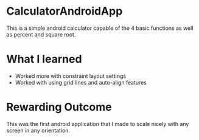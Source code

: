# CalculatorAndroidApp

This is a simple android calculator capable of the 4 basic functions as well as percent and square root.

# What I learned

* Worked more with constraint layout settings
* Worked with using grid lines and auto-align features

# Rewarding Outcome

This was the first android application that I made to scale nicely with any screen in any orientation.
